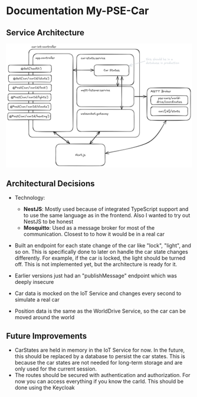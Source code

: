 # Documentation My-PSE-Car

## Service Architecture

![architecture-iot.png](../assets/architecture-iot.png)

## Architectural Decisions

- Technology:
  - **NestJS**: Mostly used because of integrated TypeScript support and to use the same language as in the frontend. Also I wanted to try out NestJS to be honest
  - **Mosquitto**: Used as a message broker for most of the communication. Closest to to how it would be in a real car

- Built an endpoint for each state change of the car like "lock", "light", and so on. This is specifically done to later on handle the car state changes differently. For example, if the car is locked, the light should be turned off. This is not implemented yet, but the architecture is ready for it.
- Earlier versions just had an "publishMessage" endpoint which was deeply insecure
- Car data is mocked on the IoT Service and changes every second to simulate a real car
- Position data is the same as the WorldDrive Service, so the car can be moved around the world

## Future Improvements

- CarStates are held in memory in the IoT Service for now. In the future, this should be replaced by a database to persist the car states. This is because the car states are not needed for long-term storage and are only used for the current session.
- The routes should be secured with authentication and authorization. For now you can access everything if you know the carId. This should be done using the Keycloak